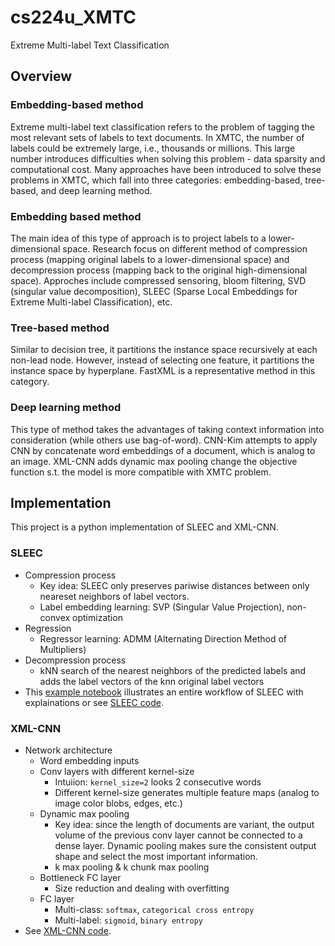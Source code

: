 # cs224u_XMTC
Extreme Multi-label Text Classification

## Overview
### Embedding-based method
Extreme multi-label text classification refers to the problem of tagging the most relevant sets of labels to text documents. In XMTC, the number of labels could be extremely large, i.e., thousands or millions. This large number introduces difficulties when solving this problem - data sparsity and computational cost. Many approaches have been introduced to solve these problems in XMTC, which fall into three categories: embedding-based, tree-based, and deep learning method.

### Embedding based method
The main idea of this type of approach is to project labels to a lower-dimensional space. Research focus on different method of compression process (mapping original labels to a lower-dimensional space) and decompression process (mapping back to the original high-dimensional space). Approches include compressed sensoring, bloom filtering, SVD (singular value decomposition), SLEEC (Sparse Local Embeddings for Extreme Multi-label Classification), etc.

### Tree-based method
Similar to decision tree, it partitions the instance space recursively at each non-lead node. However, instead of selecting one feature, it partitions the instance space by hyperplane. FastXML is a representative method in this category.

### Deep learning method
This type of method takes the advantages of taking context information into consideration (while others use bag-of-word). CNN-Kim attempts to apply CNN by concatenate word embeddings of a document, which is analog to an image. XML-CNN adds dynamic max pooling change the objective function s.t. the model is more compatible with XMTC problem.

## Implementation
This project is a python implementation of SLEEC and XML-CNN.

### SLEEC
- Compression process
    - Key idea: SLEEC only preserves pariwise distances between only neareset neighbors of label vectors.
    - Label embedding learning: SVP (Singular Value Projection), non-convex optimization
- Regression
    - Regressor learning: ADMM (Alternating Direction Method of Multipliers)
- Decompression process
    - kNN search of the nearest neighbors of the predicted labels and adds the label vectors of the knn original label vectors
- This [example notebook](presentation/SLEEC_example.ipynb) illustrates an entire workflow of SLEEC with explainations or see [SLEEC code](code/sleec.py).

### XML-CNN
- Network architecture
    - Word embedding inputs
    - Conv layers with different kernel-size
        - Intuiion: `kernel_size=2` looks 2 consecutive words
        - Different kernel-size generates multiple feature maps (analog to image color blobs, edges, etc.)
    - Dynamic max pooling
        - Key idea: since the length of documents are variant, the output volume of the previous conv layer cannot be connected to a dense layer. Dynamic pooling makes sure the consistent output shape and select the most important information.
        - k max pooling & k chunk max pooling
    - Bottleneck FC layer
        - Size reduction and dealing with overfitting
    - FC layer
        - Multi-class: `softmax`, `categorical cross entropy`
        - Multi-label: `sigmoid`, `binary entropy`
- See [XML-CNN code](code/xml_cnn.py).